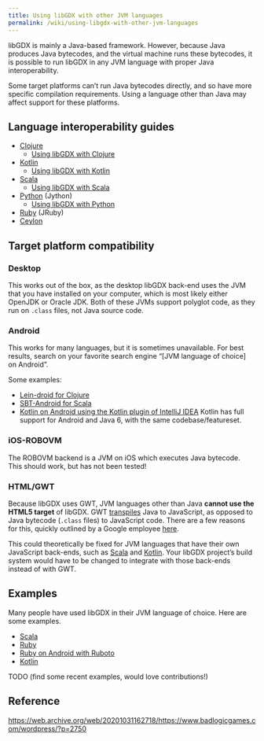```yaml
---
title: Using libGDX with other JVM languages
permalink: /wiki/using-libgdx-with-other-jvm-languages
---
```

libGDX is mainly a Java-based framework. However, because Java produces Java bytecodes, and the virtual machine runs these bytecodes, it is possible to run libGDX in any JVM language with proper Java interoperability.

Some target platforms can’t run Java bytecodes directly, and so have more specific compilation requirements. Using a language other than Java may affect support for these platforms.

## Language interoperability guides

* [Clojure](http://clojure.org/java_interop)
    * [Using libGDX with Clojure](https://github.com/libgdx/libgdx/wiki/Using-libgdx-with-Clojure)
* [Kotlin](http://confluence.jetbrains.com/display/Kotlin/Java+interoperability)
    * [Using libGDX with Kotlin](https://github.com/libgdx/libgdx/wiki/Using-libGDX-with-Kotlin)
* [Scala](http://www.scala-lang.org/old/faq/4)
    * [Using libGDX with Scala](https://github.com/libgdx/libgdx/wiki/Using-libgdx-with-Scala)
* [Python](http://www.jython.org/jythonbook/en/1.0/JythonAndJavaIntegration.html) (Jython)
    * [Using libGDX with Python](https://github.com/libgdx/libgdx/wiki/Using-libgdx-with-Python)
* [Ruby](https://github.com/jruby/jruby/wiki/CallingJavaFromJRuby) (JRuby)
* [Ceylon](http://ceylon-lang.org/documentation/1.2/tour/interop/)

## Target platform compatibility

### Desktop

This works out of the box, as the desktop libGDX back-end uses the JVM that you have installed on your computer, which is most likely either OpenJDK or Oracle JDK. Both of these JVMs support polyglot code, as they run on `.class` files, not Java source code.

### Android

This works for many languages, but it is sometimes unavailable. For best results, search on your favorite search engine “[JVM language of choice] on Android”.

Some examples:

* [Lein-droid for Clojure](https://github.com/clojure-android/lein-droid/wiki/Tutorial)
* [SBT-Android for Scala](http://fxthomas.github.io/android-plugin/)
* [Kotlin on Android using the Kotlin plugin of IntelliJ IDEA](http://blog.jetbrains.com/kotlin/2013/08/working-with-kotlin-in-android-studio/) Kotlin has full support for Android and Java 6, with the same codebase/featureset.

### iOS-ROBOVM

The ROBOVM backend is a JVM on iOS which executes Java bytecode. This should work, but has not been tested!

### HTML/GWT

Because libGDX uses GWT, JVM languages other than Java **cannot use the HTML5 target** of libGDX. GWT [transpiles](http://en.wikipedia.org/wiki/Source-to-source_compiler) Java to JavaScript, as opposed to Java bytecode (`.class` files) to JavaScript code. There are a few reasons for this, quickly outlined by a Google employee [here](https://groups.google.com/d/msg/google-web-toolkit/SIUZRZyvEPg/OaCGAfNAzzEJ).

This could theoretically be fixed for JVM languages that have their own JavaScript back-ends, such as [Scala](https://www.scala-js.org/) and [Kotlin](https://kotlinlang.org/docs/tutorials/create-library-js.html). Your libGDX project’s build system would have to be changed to integrate with those back-ends instead of with GWT.

## Examples

Many people have used libGDX in their JVM language of choice. Here are some examples.

* [Scala](https://github.com/ajhager/libgdx-sbt-project.g8)
* [Ruby](https://github.com/kabbotta/LibGDX-and-Ruby)
* [Ruby on Android with Ruboto](https://github.com/ashes999/libgdx-ruboto)
* [Kotlin](https://github.com/libgdx/libgdx/wiki/Using-libGDX-with-Kotlin#examples-of-libgdx-projects-using-kotlin)

TODO (find some recent examples, would love contributions!)


## Reference

https://web.archive.org/web/20201031162718/https://www.badlogicgames.com/wordpress/?p=2750
